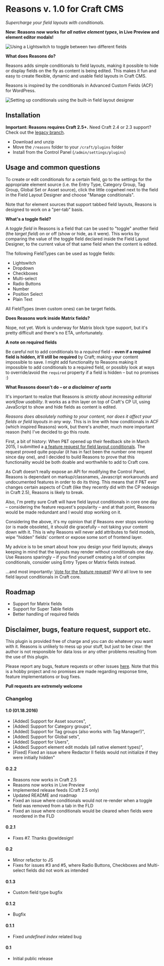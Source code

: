 # Reasons v. 1.0 for Craft CMS

_Supercharge your field layouts with conditionals._  

**New: Reasons now works for _all native element types_, in Live Preview and element editor modals!**  

![Using a Lightswitch to toggle between two different fields](http://g.recordit.co/nYxQIkpK0j.gif)  

**What does Reasons do?**  

Reasons adds simple conditionals to field layouts, making it possible to hide or display fields on the fly as content is being edited. This makes it fun and easy to create flexible, dynamic and usable field layouts in Craft CMS.  

Reasons is inspired by the conditionals in Advanced Custom Fields (ACF) for WordPress.  

![Setting up conditionals using the built-in field layout designer](http://g.recordit.co/R7Ti1xpL9Q.gif)  

## Installation

**Important: Reasons requires Craft 2.5+.** Need Craft 2.4 or 2.3 support? Check out the [legacy branch](https://github.com/mmikkel/Reasons-Craft/tree/legacy).  

* Download and unzip
* Move the `/reasons` folder to your `/craft/plugins` folder
* Install from the Control Panel (`/admin/settings/plugins`)

## Usage and common questions

To create or edit conditionals for a certain field, go to the settings for the appropriate element source (i.e. the Entry Type, Category Group, Tag Group, Global Set or Asset source), click the little cogwheel next to the field in the Field Layout Designer and choose "Manage conditionals".  

Note that for element sources that support tabbed field layouts, Reasons is designed to work on a "per-tab" basis.  

 **What's a toggle field?**  

A _toggle field_ in Reasons is a field that can be used to "toggle" another field (the _target field_) on or off (show or hide, as it were). This works by comparing the value of the toggle field declared inside the Field Layout Designer, to the current value of that same field when the content is edited.  

The following FieldTypes can be used as toggle fields:  

* Lightswitch
* Dropdown
* Checkboxes
* Multi-select
* Radio Buttons
* Number
* Position Select
* Plain Text

All FieldTypes (even custom ones) can be target fields.  

**Does Reasons work inside Matrix fields?**

Nope, not yet. Work is underway for Matrix block type support, but it's pretty difficult and there's no ETA, unfortunately.

**A note on required fields**

Be careful not to add conditionals to a _required_ field – **even if a required field is hidden, it'll still be required** by Craft; making your content impossible to save. I might add functionality to Reasons making it impossible to add conditionals to a required field, or possibly look at ways to override/avoid the `required` property if a field is hidden – but no promises :)

**What Reasons doesn't do – or _a disclaimer of sorts_**  

It's important to realize that Reasons is _strictly about increasing editorial workflow usability_. It works as a thin layer on top of Craft's CP UI, using JavaScript to show and hide fields as content is edited.  

_Reasons does absolutely nothing to your content, nor does it affect your fields or field layouts in any way_. This is in line with how conditionals in ACF (which inspired Reasons) work, but there's another, much more important reason (heh) I've decided to go this route.  

First, a bit of history: When P&T opened up their feedback site in March 2015, I submitted a [a feature request for field layout conditionals](http://feedback.buildwithcraft.com/forums/285221-feature-requests/suggestions/7185745-conditionals-in-field-layouts). The request proved quite popular (it has in fact been the number one request since day one), and I decided to build Reasons to prove that this functionality would be both doable and worthwhile to add to Craft core.  

As Craft doesn't really expose an API for modifying the Control Panel, Reasons is dependant on markup/classnames, Javascript workarounds and undocumented features in order to do its thing. This means that if P&T ever changes certain aspects of Craft (like they recently did with the CP redesign in Craft 2.5), Reasons is likely to break.  

Also, I'm pretty sure Craft will have field layout conditionals in core one day – considering the feature request's popularity – and at that point, Reasons would be made redundant and I would stop working on it.  

Considering the above, it's my opinion that _if_ Reasons ever stops working (or is made obsolete), it should die gracefully – not taking your content down with it. This is why Reasons will never add attributes to field models, wipe "hidden" fields' content or expose some sort of frontend layer.  

My advice is to be smart about how you design your field layouts; always keeping in mind that the layouts may render without conditionals one day. Use Reasons sparingly – if you find yourself creating a lot of complex conditionals, consider using Entry Types or Matrix fields instead.  

...and most importantly: [Vote for the feature request](http://feedback.buildwithcraft.com/forums/285221-feature-requests/suggestions/7185745-conditionals-in-field-layouts)! We'd all love to see field layout conditionals in Craft core.  

## Roadmap

* Support for Matrix fields
* Support for Super Table fields
* Better handling of required fields

## Disclaimer, bugs, feature request, support etc.

This plugin is provided free of charge and you can do whatever you want with it. Reasons is unlikely to mess up your stuff, but just to be clear: the author is not responsible for data loss or any other problems resulting from the use of this plugin.  

Please report any bugs, feature requests or other issues [here](https://github.com/mmikkel/Reasons-Craft/issues). Note that this is a hobby project and no promises are made regarding response time, feature implementations or bug fixes.  

**Pull requests are extremely welcome**  

### Changelog

#### 1.0 (01.18.2016)

* [Added] Support for Asset sources",
* [Added] Support for Category groups",
* [Added] Support for Tag groups (also works with Tag Manager!)",
* [Added] Support for Global sets",
* [Added] Support for Users",
* [Added] Support element edit modals (all native element types)",
* [Fixed] Fixed an issue where Redactor II fields would not initialize if they were initially hidden"

#### 0.2.2

* Reasons now works in Craft 2.5
* Reasons now works in Live Preview
* Implemented release feeds (Craft 2.5 only)
* Updated README and roadmap
* Fixed an issue where conditionals would not re-render when a toggle field was removed from a tab in the FLD
* Fixed an issue where conditionals would be cleared when fields were reordered in the FLD

#### 0.2.1

* Fixes #7. Thanks @owldesign!

#### 0.2

* Minor refactor to JS
* Fixes for issues #3 and #5, where Radio Buttons, Checkboxes and Multi-select fields did not work as intended

#### 0.1.3

* Custom field type bugfix

#### 0.1.2

* Bugfix

#### 0.1.1

* Fixed _undefined index_ related bug

#### 0.1

* Initial public release
